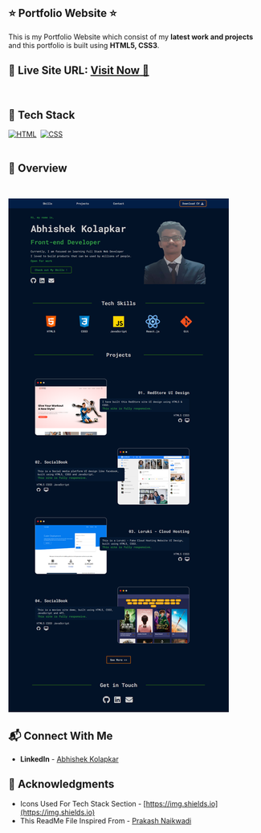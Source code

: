 ## ⭐ Portfolio Website ⭐

This is my Portfolio Website which consist of my **latest work and projects** and this portfolio is built using **HTML5, CSS3**.

## 📌 **Live Site URL:** <a href="https://abhi-portfolio-site.netlify.app/">**Visit Now** 🚀</a>

<br>

## 📌 Tech Stack

[![HTML](https://img.shields.io/badge/html5%20-%23E34F26.svg?&style=for-the-badge&logo=html5&logoColor=white)](https://abhi-portfolio-site.netlify.app/)&nbsp;
[![CSS](https://img.shields.io/badge/css3%20-%231572B6.svg?&style=for-the-badge&logo=css3&logoColor=white)](https://abhi-portfolio-site.netlify.app/)&nbsp;
<br>
<br>

## 📌 Overview

<br>

![Screenshot](./images/output.png?raw=true "Template Screenshot")

## 📬 Connect With Me

- **LinkedIn** - [Abhishek Kolapkar](https://www.linkedin.com/in/abhi-kolapkar)

## 📌 Acknowledgments

- Icons Used For Tech Stack Section - [https://img.shields.io](https://img.shields.io)
- This ReadMe File Inspired From - [Prakash Naikwadi](https://github.com/prakash-naikwadi)